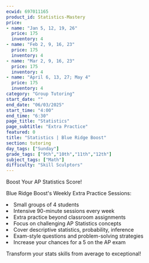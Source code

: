 ```yaml
---
ecwid: 697011165
product_id: Statistics-Mastery
price:
- name: "Jan 5, 12, 19, 26"
  price: 175
  inventory: 4
- name: "Feb 2, 9, 16, 23"
  price: 175
  inventory: 4
- name: "Mar 2, 9, 16, 23"
  price: 175
  inventory: 4
- name: "April 6, 13, 27; May 4"
  price: 175
  inventory: 4
category: "Group Tutoring"
start_date: ""
end_date: "06/03/2025"
start_time: "4:00"
end_time: "6:30"
page_title: "Statistics"
page_subtitle: "Extra Practice"
featured: 0
title: "Statistics | Blue Ridge Boost"
section: tutoring
day_tags: ["Sunday"]
grade_tags: ["9th","10th","11th","12th"]
subject_tags: ["Math"]
difficulty: "Skill Sculptors"
---
```

<p>Boost Your AP Statistics Score!</p><p>Blue Ridge Boost's Weekly Extra Practice Sessions:</p><li> Small groups of 4 students</li><li>Intensive 90-minute sessions every week</li><li>Extra practice beyond classroom assignments</li><li>Focus on challenging AP Statistics concepts</li><li>Cover descriptive statistics, probability, inference</li><li>Exam-style questions and problem-solving strategies</li><li>Increase your chances for a 5 on the AP exam</li><p>Transform your stats skills from average to exceptional!</p>
